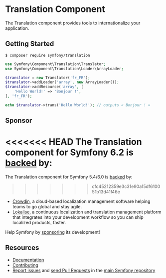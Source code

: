 Translation Component
=====================

The Translation component provides tools to internationalize your application.

Getting Started
---------------

```
$ composer require symfony/translation
```

```php
use Symfony\Component\Translation\Translator;
use Symfony\Component\Translation\Loader\ArrayLoader;

$translator = new Translator('fr_FR');
$translator->addLoader('array', new ArrayLoader());
$translator->addResource('array', [
    'Hello World!' => 'Bonjour !',
], 'fr_FR');

echo $translator->trans('Hello World!'); // outputs « Bonjour ! »
```

Sponsor
-------

<<<<<<< HEAD
The Translation component for Symfony 6.2 is [backed][1] by:
=======
The Translation component for Symfony 5.4/6.0 is [backed][1] by:
>>>>>>> cfc45212359e3c31e90a15df610051b13d41f46e

 * [Crowdin][2], a cloud-based localization management software helping teams to go global and stay agile.
 * [Lokalise][3], a continuous localization and translation management platform that integrates into your development workflow so you can ship localized products, faster.

Help Symfony by [sponsoring][4] its development!

Resources
---------

 * [Documentation](https://symfony.com/doc/current/translation.html)
 * [Contributing](https://symfony.com/doc/current/contributing/index.html)
 * [Report issues](https://github.com/symfony/symfony/issues) and
   [send Pull Requests](https://github.com/symfony/symfony/pulls)
   in the [main Symfony repository](https://github.com/symfony/symfony)

[1]: https://symfony.com/backers
[2]: https://crowdin.com
[3]: https://lokalise.com
[4]: https://symfony.com/sponsor
